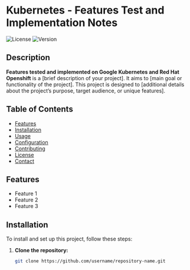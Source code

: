 # Kubernetes - Features Test and Implementation Notes

![License](https://img.shields.io/badge/license-MIT-blue.svg) ![Version](https://img.shields.io/badge/version-1.0.0-green.svg)

## Description

**Features tested and implemented on Google Kubernetes and Red Hat Openshift** is a [brief description of your project]. It aims to [main goal or functionality of the project]. This project is designed to [additional details about the project’s purpose, target audience, or unique features].

## Table of Contents

- [Features](#features)
- [Installation](#installation)
- [Usage](#usage)
- [Configuration](#configuration)
- [Contributing](#contributing)
- [License](#license)
- [Contact](#contact)

## Features

- Feature 1
- Feature 2
- Feature 3

## Installation

To install and set up this project, follow these steps:

1. **Clone the repository:**
   ```sh
   git clone https://github.com/username/repository-name.git
